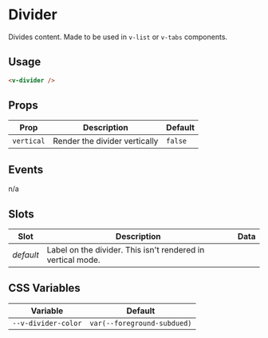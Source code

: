 # Divider

Divides content. Made to be used in `v-list` or `v-tabs` components.

## Usage

```html
<v-divider />
```

## Props
| Prop       | Description                                         | Default |
|------------|-----------------------------------------------------|---------|
| `vertical` | Render the divider vertically                       | `false` |

## Events
n/a

## Slots

| Slot      | Description                                                 | Data |
|-----------|-------------------------------------------------------------|------|
| _default_ | Label on the divider. This isn't rendered in vertical mode. |      |

## CSS Variables
| Variable            | Default                             |
|---------------------|-------------------------------------|
| `--v-divider-color` | `var(--foreground-subdued)` |
